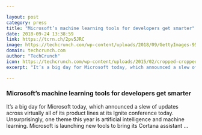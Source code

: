 ```yaml
---

layout: post
category: press
title: "Microsoft’s machine learning tools for developers get smarter"
date: 2018-09-24 13:38:59
link: https://tcrn.ch/2pv5JRC
image: https://techcrunch.com/wp-content/uploads/2018/09/GettyImages-950196458.jpg?w=600
domain: techcrunch.com
author: "TechCrunch"
icon: https://techcrunch.com/wp-content/uploads/2015/02/cropped-cropped-favicon-gradient.png?w=180
excerpt: "It’s a big day for Microsoft today, which announced a slew of updates across virtually all of its product lines at its Ignite conference today. Unsurprisingly, one theme this year is artificial intelligence and machine learning. Microsoft is launching new tools to bring its Cortana assistant …"

---
```


### Microsoft’s machine learning tools for developers get smarter

It’s a big day for Microsoft today, which announced a slew of updates across virtually all of its product lines at its Ignite conference today. Unsurprisingly, one theme this year is artificial intelligence and machine learning. Microsoft is launching new tools to bring its Cortana assistant …